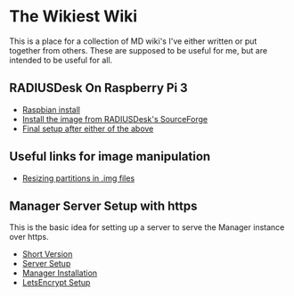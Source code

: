 # The Wikiest Wiki

This is a place for a collection of MD wiki's I've either written or put together from others. These are supposed to be useful for me, but are intended to be useful for all.

## RADIUSDesk On Raspberry Pi 3

 * [Raspbian install](pages/rdpi/RPI3Install.md)
 * [Install the image from RADIUSDesk's SourceForge](pages/rdpi/RPI3ImageSetup.md)
 * [Final setup after either of the above](pages/rdpi/RPI3FinalSteps.md)


## Useful links for image manipulation

 * [Resizing partitions in .img files](http://softwarebakery.com/shrinking-images-on-linux)


## Manager Server Setup with https
This is the basic idea for setting up a server to serve the Manager instance over https.

 * [Short Version](pages/mserver/manager_server.md#Short_Version)
 * [Server Setup](pages/mserver/manager_server.md#Server_Setup)
 * [Manager Installation](pages/mserver/manager_server.md#Manager_Installation)
 * [LetsEncrypt Setup](pages/mserver/manager_server.md#LetsEncrypt_Setup)
